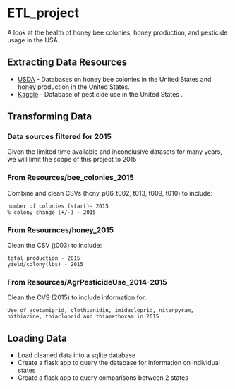 # ETL_project

A look at the health of honey bee colonies, honey production, and pesticide usage in the USA.

## Extracting Data Resources 
* [USDA](https://www.nass.usda.gov/Surveys/Guide_to_NASS_Surveys/Bee_and_Honey/) - Databases on honey bee colonies in the United States and honey production in the United States. 
* [Kaggle](https://www.kaggle.com/usgs/pesticide-use/version/1) - Database of pesticide use in the United States .

## Transforming Data

### Data sources filtered for 2015

Given the limited time available and inconclusive datasets for many years, we will limit the scope of this project to 2015


### From Resources/bee_colonies_2015

Combine and clean CSVs (hcny_p06_t002, t013, t009, t010) to include:
```
number of colonies (start)- 2015
% colony change (+/-) - 2015
```


### From Resournces/honey_2015

Clean the CSV (t003) to include:
```
total production - 2015
yield/colony(lbs) - 2015
```


### From Resources/AgrPesticideUse_2014-2015

Clean the CVS (2015) to include information for:
```
Use of acetamiprid, clothianidin, imidacloprid, nitenpyram, nithiazine, thiacloprid and thiamethoxam in 2015
```    

## Loading Data 

* Load cleaned data into a sqlite database
* Create a flask app to query the database for information on individual states 
* Create a flask app to query comparisons between 2 states
